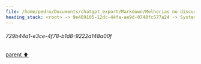 ```yaml
---
file: /home/pedro/Documents/chatgpt_export/Markdown/Melhorias no discurso de formatura.md
heading_stack: <root> -> 9e489105-12dc-44fa-ae9d-0748fc577a24 -> System -> 0e1fb0b2-55a6-43c2-8a71-77a1ab256f13 -> System -> aaa294d2-9a9e-4aa9-80e0-2fdb6ec2fc9c -> User -> 5c2825c0-dc59-41f7-a899-618b8daa5e36 -> Assistant -> aaa2e7e4-6182-43e5-b674-857878bd84d2 -> User -> 729b44a1-e3ce-4f78-b1d8-9222a148a00f
---
```

###### 729b44a1-e3ce-4f78-b1d8-9222a148a00f
[parent ⬆️](#aaa2e7e4-6182-43e5-b674-857878bd84d2)

